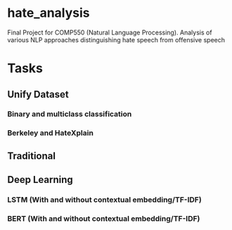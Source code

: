 # hate_analysis
Final Project for COMP550 (Natural Language Processing). Analysis of various NLP approaches distinguishing hate speech from offensive speech

# Tasks

## Unify Dataset
  ### Binary and multiclass classification
  ### Berkeley and HateXplain

## Traditional

## Deep Learning
### LSTM (With and without contextual embedding/TF-IDF)
### BERT (With and without contextual embedding/TF-IDF)
